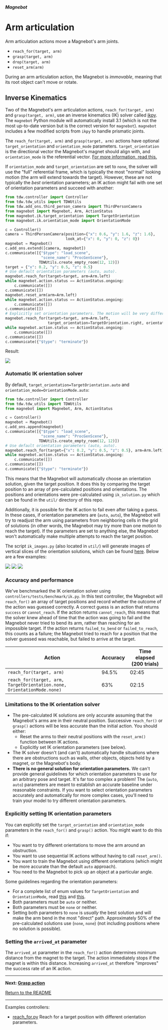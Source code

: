 ##### Magnebot

# Arm articulation

Arm articulation actions move a Magnebot's arm joints.

- `reach_for(target, arm)`
- `grasp(target, arm)`
- `drop(target, arm)`
- `reset_arm(arm)`

During an arm articulation action, the Magnebot is *immovable*, meaning that its root object can't move or rotate.

## Inverse Kinematics

Two of the Magnebot's arm articulation actions, `reach_for(target, arm)` and `grasp(target, arm)`, use an inverse kinematics (IK) solver called [ikpy](https://github.com/Phylliade/ikpy). The `magnebot` Python module will automatically install 3.1 (which is not the most up-to-date version but is the correct version for `magnebot`). `magnebot` includes a few modified scripts from `ikpy` to handle prismatic joints.

The `reach_for(target, arm)` and `grasp(target, arm)` actions have optional `target_orientation` and `orientation_mode` parameters. `target_orientation` is the directional vector the Magnebot's magnet should align with, and `orientation_mode` is the referential vector. [For more information, read this.](https://notebook.community/Phylliade/ikpy/tutorials/Orientation) 

If `orientation_mode` and `target_orientation` are set to `none`, the solver will use the "full" referential frame, which is typically the most "normal" looking motion (the arm will extend towards the target). However, these are not typically the *best* orientation parameters; an IK action might fail with one set of orientation parameters and succeed with another: 

```python
from tdw.controller import Controller
from tdw.tdw_utils import TDWUtils
from tdw.add_ons.third_person_camera import ThirdPersonCamera
from magnebot import Magnebot, Arm, ActionStatus
from magnebot.ik.target_orientation import TargetOrientation
from magnebot.ik.orientation_mode import OrientationMode

c = Controller()
camera = ThirdPersonCamera(position={"x": 0.6, "y": 1.6, "z": 1.6},
                           look_at={"x": 0, "y": 0, "z": 0})
magnebot = Magnebot()
c.add_ons.extend([camera, magnebot])
c.communicate([{"$type": "load_scene",
                "scene_name": "ProcGenScene"},
               TDWUtils.create_empty_room(12, 12)])
target = {"x": 0.2, "y": 0.5, "z": 0.5}
# Use default orientation parameters (auto, auto).
magnebot.reach_for(target=target, arm=Arm.left)
while magnebot.action.status == ActionStatus.ongoing:
    c.communicate([])
c.communicate([])
magnebot.reset_arm(arm=Arm.left)
while magnebot.action.status == ActionStatus.ongoing:
    c.communicate([])
c.communicate([])
# Explicitly set orientation parameters. The motion will be very different!
magnebot.reach_for(target=target, arm=Arm.left,
                   target_orientation=TargetOrientation.right, orientation_mode=OrientationMode.z)
while magnebot.action.status == ActionStatus.ongoing:
    c.communicate([])
c.communicate([])
c.communicate({"$type": "terminate"})
```

Result:

![](../images/arm_articulation/reach_for.gif)

### Automatic IK orientation solver

By default, `target_orientation=TargetOrientation.auto` and `orientation_mode=OrientationMode.auto`: 

```python
from tdw.controller import Controller
from tdw.tdw_utils import TDWUtils
from magnebot import Magnebot, Arm, ActionStatus

c = Controller()
magnebot = Magnebot()
c.add_ons.append(magnebot)
c.communicate([{"$type": "load_scene",
                "scene_name": "ProcGenScene"},
               TDWUtils.create_empty_room(12, 12)])
# Use default orientation parameters (auto, auto).
magnebot.reach_for(target={"x": 0.2, "y": 0.5, "z": 0.5}, arm=Arm.left)
while magnebot.action.status == ActionStatus.ongoing:
    c.communicate([])
c.communicate([])
c.communicate({"$type": "terminate"})
```

This means that the Magnebot will automatically choose an orientation solution, given the target position. It does this by comparing the target position to an array of pre-calculated positions and orientations. The positions and orientations were pre-calculated using `ik_solution.py` which can be found in the `util/` directory of this repo.

Additionally, it is possible for the IK action to fail even after taking a guess. In these cases, if orientation parameters are (`auto`, `auto`), the Magnebot will try to readjust the arm using parameters from neighboring cells in the grid of solutions (in other words, the Magnebot may try more than one motion to reach the target). If the parameters are set to anything else, the Magnebot won't automatically make multiple attempts to reach the target position.

The script `ik_images.py` (also located in `util/`) will generate images of vertical slices of the orientation solutions, which can be found [here](https://github.com/alters-mit/magnebot/tree/master/doc/images/ik). Below are a few examples:

![](../../images/ik/legend.jpg) ![](../../images/ik/left/0.1.jpg) ![](../../images/ik/left/0.2.jpg)

### Accuracy and performance

We've benchmarked the IK orientation solver using `controllers/tests/benchmark/ik.py`. In this test controller, the Magnebot will `reach_for()` an array of target positions and record whether the outcome of the action was guessed correctly. A correct guess is an action that returns `success` or `cannot_reach`. If the action returns `cannot_reach`, this means that the solver knew ahead of time that the action was going to fail and the Magnebot never tried to bend its arm, rather than reaching for an impossible target. If the action returns `failed_to_bend` or `failed_to_reach`, this counts as a failure; the Magnebot tried to reach for a position that the solver guessed was reachable, but failed to arrive at the target.

| Action                                                       | Accuracy | Time elapsed (200 trials) |
| ------------------------------------------------------------ | -------- | ------------------------- |
| `reach_for(target, arm)`                                     | 94.5%    | 02:45                     |
| `reach_for(target, arm, TargetOrientation.none, OrientationMode.none)` | 63%      | 02:15                     |

### Limitations to the IK orientation solver

- The pre-calculated IK solutions are only accurate assuming that the Magnebot's arms are in their neutral position. Successive `reach_for()` or `grasp()` actions will be less accurate than the initial action. You should either:
  - Reset the arms to their neutral positions with the `reset_arm()` function between IK actions.
  - Explicitly set IK orientation parameters (see below).
- The IK solver doesn't (and can't) automatically handle situations where there are obstructions such as walls, other objects, objects held by a magnet, or the Magnebot's body.
- **There is no general solution for orientation parameters.** We can't provide general guidelines for which orientation parameters to use for an arbitrary pose and target. It's far too complex a problem! The (`auto`, `auto`) parameters are meant to establish an accurate baseline under reasonable constraints. If you want to select orientation parameters accurately and automatically for more complex cases, you'll need to train your model to try different orientation parameters.

### Explicitly setting IK orientation parameters

You can explicitly set the `target_orientation` and `orientation_mode` parameters in the `reach_for()` and `grasp()` action. You might want to do this if:

- You want to try different orientations to move the arm around an obstruction.
- You want to use sequential IK actions without having to call `reset_arm()`.
- You want to train the Magnebot using different orientations (which might be more accurate than the default `auto` approach).
- You need to the Magnebot to pick up an object at a particular angle.

Some guidelines regarding the orientation parameters:

- For a complete list of enum values for `TargetOrientation` and `OrientationMode`, read [this](../../api/ik/target_orientation.md) and [this](../../api/ik/orientation_mode.md).
- Both parameters must be `auto` or neither.
- Both parameters must be `none` or neither.
- Setting both parameters to `none` is *usually* the best solution and will  make the arm bend in the most "direct" path. Approximately 50% of the pre-calculated solutions use (`none`, `none`) (not including positions where no solution is possible).

### Setting the `arrived_at` parameter

The `arrived_at` parameter in the `reach_for()` action determines minimum distance from the magnet to the target. The action immediately stops if the magnet is within this distance. Increasing `arrived_at` therefore "improves" the success rate of an IK action.

***

**Next: [Grasp action](grasp.md)**

[Return to the README](../../../README.md)

***

Examples controllers:

- [reach_for.py](https://github.com/alters-mit/magnebot/blob/main/controllers/examples/magnebot/reach_for.py) Reach for a target position with different orientation parameters.